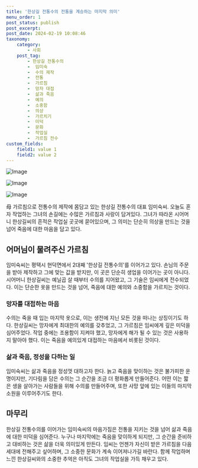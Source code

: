 ```yaml
---
title: '한상길 전통수의 전통을 계승하는 마지막 의미'
menu_order: 1
post_status: publish
post_excerpt: 
post_date: 2024-02-19 10:08:46
taxonomy:
    category:
        - 사회
    post_tag:
        - 한상길 전통수의
        -  임미숙
        -  수의 제작
        -  전통
        -  가르침
        -  망자 대접
        -  삶과 죽음
        -  예의
        -  소중함
        -  의상
        -  가르치기
        -  미덕
        -  문화
        -  작업실
        -  가르침 전수
custom_fields:
    field1: value 1
    field2: value 2
---
```


![Image](https://imgnews.pstatic.net/image/666/2024/02/12/0000033386_001_20240212133401913.jpg?type=w647)

![Image](https://imgnews.pstatic.net/image/666/2024/02/12/0000033386_002_20240212133401939.jpg?type=w647)

![Image](https://imgnews.pstatic.net/image/666/2024/02/12/0000033386_003_20240212133401979.jpg?type=w647)

母 가르침으로 전통수의 제작에 몸담고 있는 한상길 전통수의 대표 임미숙씨. 오늘도 혼자 작업하는 그녀의 손길에는 수많은 가르침과 사랑이 담겨있다. 그녀가 따라온 시어머니 한상길씨의 흔적은 작업실 곳곳에 묻어있으며, 그 의미는 단순히 의상을 만드는 것을 넘어 죽음에 대한 마음을 담고 있다.
## 어머님이 물려주신 가르침
임미숙씨는 평택시 현덕면에서 2대째 '한상길 전통수의'를 이어가고 있다. 손님의 주문을 받아 제작하고 그에 맞는 값을 받지만, 이 곳은 단순히 생업을 이어가는 곳이 아니다. 시어머니 한상길씨는 예닐곱 살 때부터 수의를 지어왔고, 그 기술은 임씨에게 전수되었다. 이는 단순한 옷을 만드는 것을 넘어, 죽음에 대한 예의와 소중함을 가르치는 것이다.
### 망자를 대접하는 마음
수의는 죽을 때 입는 마지막 옷으로, 이는 생전에 지닌 모든 것을 떠나는 상징이기도 하다. 한상길씨는 망자에게 최대한의 예의를 갖추었고, 그 가르침은 임씨에게 깊은 미덕을 심어주었다. 작업 중에는 조용함이 지켜야 했고, 망자에게 해가 될 수 있는 것은 사용하지 말아야 했다. 이는 죽음을 예의있게 대접하는 마음에서 비롯된 것이다.
### 삶과 죽음, 정성을 다하는 일
임미숙씨는 삶과 죽음을 정성껏 대하고자 한다. 늙고 죽음을 맞이하는 것은 불가피한 운명이지만, 기다림을 담은 수의는 그 순간을 조금 더 평화롭게 만들어준다. 어떤 이는 짧은 생을 살아가는 사람들을 위해 수의를 만들어주며, 또한 사망 앞에 있는 이들의 마지막 소원을 이루어주기도 한다.
## 마무리
한상길 전통수의를 이어가는 임미숙씨의 마음가짐은 전통을 지키는 것을 넘어 삶과 죽음에 대한 미덕을 심어준다. 누구나 마지막에는 죽음을 맞이하게 되지만, 그 순간을 준비하고 대비하는 것은 삶을 더욱 의미있게 만든다. 임씨는 언젠가 자신이 받은 가르침을 다음 세대에 전해주고 싶어하며, 그 소중한 문화가 계속 이어져나가길 바란다. 함께 작업하며 느낀 한상길씨와의 소중한 추억은 아직도 그녀의 작업실을 가득 채우고 있다.
